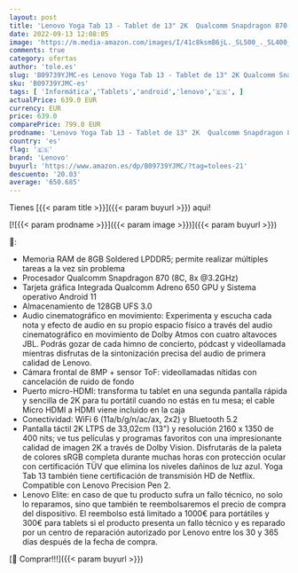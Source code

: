 ```yaml
---
layout: post
title: 'Lenovo Yoga Tab 13 - Tablet de 13" 2K  Qualcomm Snapdragon 870  8GB de RAM  128GB UFS 3.0  WiFi 6 + Bluetooth  Android 11  4x Altavoces   Puerto HDMI  Negro'
date: 2022-09-13 12:08:05
image: 'https://m.media-amazon.com/images/I/41c8ksmB6jL._SL500_._SL400_.jpg'
comments: true
category: ofertas
author: 'tole.es'
slug: 'B09739YJMC-es Lenovo Yoga Tab 13 - Tablet de 13" 2K Qualcomm Snapdragon...'
sku: 'B09739YJMC-es'
tags: [ 'Informática','Tablets','android','lenovo','🇪🇸', ]
actualPrice: 639.0 EUR
currency: EUR
price: 639.0
comparePrice: 799.0 EUR
prodname: 'Lenovo Yoga Tab 13 - Tablet de 13" 2K  Qualcomm Snapdragon 870  8GB de RAM  128GB UFS 3.0  WiFi 6 + Bluetooth  Android 11  4x Altavoces   Puerto HDMI  Negro'
country: 'es'
flag: '🇪🇸'
brand: 'Lenovo'
buyurl: 'https://www.amazon.es/dp/B09739YJMC/?tag=tolees-21'
descuento: '20.03'
average: '650.685'
---
```


Tienes [{{< param title >}}]({{< param buyurl >}}) aqui!

[![{{< param prodname >}}]({{< param image >}})]({{< param buyurl >}})

🔎:

- Memoria RAM de 8GB Soldered LPDDR5; permite realizar múltiples tareas a la vez sin problema
- Procesador Qualcomm Snapdragon 870 (8C, 8x @3.2GHz)
- Tarjeta gráfica Integrada Qualcomm Adreno 650 GPU y Sistema operativo Android 11
- Almacenamiento de 128GB UFS 3.0
- Audio cinematográfico en movimiento: Experimenta y escucha cada nota y efecto de audio en su propio espacio físico a través del audio cinematográfico en movimiento de Dolby Atmos con cuatro altavoces JBL. Podrás gozar de cada himno de concierto, pódcast y videollamada mientras disfrutas de la sintonización precisa del audio de primera calidad de Lenovo.
- Cámara frontal de 8MP + sensor ToF: videollamadas nítidas con cancelación de ruido de fondo
- Puerto micro-HDMI: transforma tu tablet en una segunda pantalla rápida y sencilla de 2K para tu portátil cuando no estás en tu mesa; el cable Micro HDMI a HDMI viene incluido en la caja
- Conectividad: WiFi 6 (11a/b/g/n/ac/ax, 2x2) y Bluetooth 5.2
- Pantalla táctil 2K LTPS de 33,02cm (13") y resolución 2160 x 1350 de 400 nits; ve tus películas y programas favoritos con una impresionante calidad de imagen 2K a través de Dolby Vision. Disfrutarás de la paleta de colores sRGB completa durante muchas horas con protección ocular con certificación TÜV que elimina los niveles dañinos de luz azul. Yoga Tab 13 también tiene certificación de transmisión HD de Netflix. Compatible con Lenovo Precision Pen 2.
- Lenovo Elite: en caso de que tu producto sufra un fallo técnico, no solo lo reparamos, sino que también te reembolsaremos el precio de compra del dispositivo. El reembolso está limitado a 1000€ para portátiles y 300€ para tablets si el producto presenta un fallo técnico y es reparado por un centro de reparación autorizado por Lenovo entre los 30 y 365 días después de la fecha de compra.

[🛒 Comprar!!!]({{< param buyurl >}})
